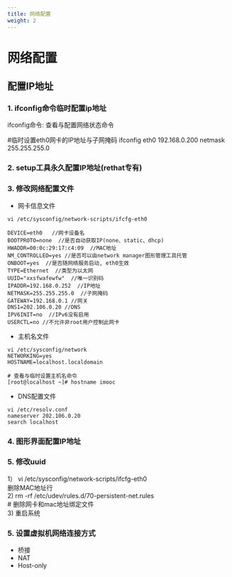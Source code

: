 ```yaml
---
title: 网络配置
weight: 2
---
```

# 网络配置
## 配置IP地址
### 1. ifconfig命令临时配置ip地址  
ifconfig命令: 查看与配置网络状态命令  

\#临时设置eth0网卡的IP地址与子网掩码
ifconfig eth0 192.168.0.200 netmask 255.255.255.0 

### 2. setup工具永久配置IP地址(rethat专有)

### 3. 修改网络配置文件 
* 网卡信息文件  
```$xslt
vi /etc/sysconfig/network-scripts/ifcfg-eth0

DEVICE=eth0   //网卡设备名
BOOTPROTO=none  //是否自动获取IP(none、static、dhcp)
HWADDR=00:0c:29:17:c4:09  //MAC地址
NM_CONTROLLED=yes //是否可以由network manager图形管理工具托管
ONBOOT=yes  //是否随网络服务启动, eth0生效
TYPE=Ethernet  //类型为以太网
UUID="xxsfwafewfw"  //唯一识别码
IPADDR=192.168.0.252  //IP地址
NETMASK=255.255.255.0  //子网掩码
GATEWAY=192.168.0.1 //网关
DNS1=202.106.0.20 //DNS
IPV6INIT=no  //IPv6没有启用
USERCTL=no //不允许非root用户控制此网卡
```

* 主机名文件
```$xslt
vi /etc/sysconfig/network
NETWORKING=yes
HOSTNAME=localhost.localdomain
 
# 查看与临时设置主机名命令
[root@localhost ~]# hostname imooc  
```

* DNS配置文件
```$xslt
vi /etc/resolv.conf
nameserver 202.106.0.20
search localhost
```

    
### 4. 图形界面配置IP地址  

### 5. 修改uuid  
1） vi /etc/sysconfig/network-scripts/ifcfg-eth0  
删除MAC地址行   
2)  rm -rf /etc/udev/rules.d/70-persistent-net.rules  
\# 删除网卡和mac地址绑定文件  
3) 重启系统  

### 5. 设置虚拟机网络连接方式
* 桥接
* NAT
* Host-only